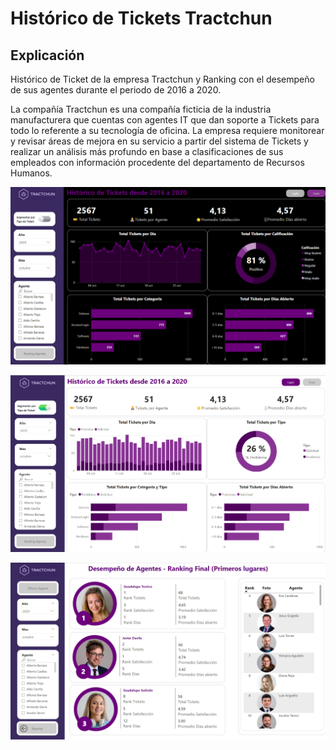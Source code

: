 # Histórico de Tickets Tractchun

## Explicación

Histórico de Ticket de la empresa Tractchun y Ranking con el desempeño de sus agentes durante el periodo de 2016 a 2020.

La compañía Tractchun es una compañía ficticia de la industria manufacturera que cuentas con agentes IT que dan soporte a Tickets para todo lo referente a su tecnología de oficina. La empresa requiere monitorear y revisar áreas de mejora en su servicio a partir del sistema de Tickets y realizar un análisis más profundo en base a clasificaciones de sus empleados con información procedente del departamento de Recursos Humanos.


![1727182289045](image/README/1727182289045.png)

![1727182452692](image/README/1727182452692.png)

![1727182541812](image/README/1727182541812.png)
